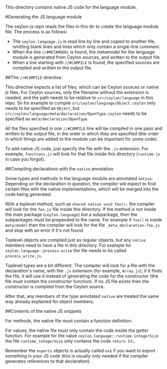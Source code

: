 This directory contains native JS code for the language module.

#Generating the JS language module

The ceylon-js repo reads the files in this dir to create the language module file. The process is as follows:

* The `ceylon.language.js` is read line by line and copied to another file, omitting blank lines and lines which only contain a single-line comment.
* When the line `//#METAMODEL` is found, the metamodel for the language module is generated from Ceylon sources, and written to the output file.
* When a line starting with `//#COMPILE` is found, the specified sources are compiled and written to the output file.

##The `//#COMPILE` directive

This directive expects a list of files, which can be Ceylon sources or native js files. For Ceylon sources,
only the filename without the extension is needed, and the path needs to be relative to `src/ceylon/language`
in this repo. So for example to compile `src/ceylon/language/Object.ceylon` only needs to be specified as
`Object`, but `src/ceylon/language/meta/declaration/OpenType.ceylon` needs to be specified as
`meta/declaration/OpenType`.

All the files specified in one `//#COMPILE` line will be compiled in one pass and written to the output file,
in the order in which they are specified (the order in which things are added to the module can be important
for some code).

To add native JS code, just specify the file with the `.js` extension. For example, `functions.js` will
look for that file inside this directory (`runtime-js` in case you forgot).

##Compiling declarations with the `native` annotation

Some types and methods in the language module are annotated `native`. Depending on the declaration in question,
the compiler will expect to find certain files with the native implementations, which will be merged into the
code being generated.

With a toplevel method, such as `shared native void foo();` the compiler will look for the `foo.js` file inside
this directory. If the method is not inside the main package (`ceylon.language`) but a subpackage, then the
subpackages must be prepended to the name. For example if `foo()` is inside `meta/model` then the compiler
will look for the file `_meta_declaration-foo.js` and stop with an error if it's not found.

Toplevel objects are compiled just as regular objects, but any `native` members need to have a file in this directory.
For example for `ceylon.language::process.write` the file needs to be called `process_write.js`.

Toplevel types are a bit different. The compiler will look for a file with the declaration's name, with the
`.js` extension (for example, `Array.js`); if it finds the file, it will use it instead of generating the code
for the constructor (the file must contain the constructor function). If no JS file exists then the constructor
is compiled from the Ceylon source.

After that, any members of the type annotated `native` are treated the same way already explained for object
members.

##Contents of the native JS snippets

For methods, the native file must contain a function definition.

For values, the native file must only contain the code inside the getter function. For example for the value
`ceylon.language::runtime.integerSize` the file `runtime_integerSize` only contains the code `return 53;`.

Remember the `exports` objects is actually called `ex$` if you want to export something in your JS code (this
is usually only needed if the compiler generates references to that declaration).
